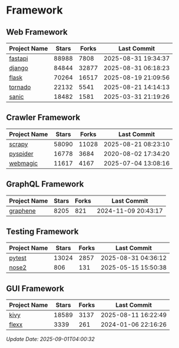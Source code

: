 # Framework

## Web Framework
| Project Name | Stars | Forks | Last Commit |
| ------------ | ----- | ----- | ----------- |
| [fastapi](https://github.com/fastapi/fastapi) | 88988 | 7808 | 2025-08-31 19:34:37 |
| [django](https://github.com/django/django) | 84844 | 32877 | 2025-08-31 06:18:23 |
| [flask](https://github.com/pallets/flask) | 70264 | 16517 | 2025-08-19 21:09:56 |
| [tornado](https://github.com/tornadoweb/tornado) | 22132 | 5541 | 2025-08-21 14:14:13 |
| [sanic](https://github.com/sanic-org/sanic) | 18482 | 1581 | 2025-03-31 21:19:26 |

## Crawler Framework
| Project Name | Stars | Forks | Last Commit |
| ------------ | ----- | ----- | ----------- |
| [scrapy](https://github.com/scrapy/scrapy) | 58090 | 11028 | 2025-08-21 08:23:10 |
| [pyspider](https://github.com/binux/pyspider) | 16778 | 3684 | 2020-08-02 17:34:20 |
| [webmagic](https://github.com/code4craft/webmagic) | 11617 | 4167 | 2025-07-04 13:08:16 |

## GraphQL Framework
| Project Name | Stars | Forks | Last Commit |
| ------------ | ----- | ----- | ----------- |
| [graphene](https://github.com/graphql-python/graphene) | 8205 | 821 | 2024-11-09 20:43:17 |

## Testing Framework
| Project Name | Stars | Forks | Last Commit |
| ------------ | ----- | ----- | ----------- |
| [pytest](https://github.com/pytest-dev/pytest) | 13024 | 2857 | 2025-08-31 04:36:12 |
| [nose2](https://github.com/nose-devs/nose2) | 806 | 131 | 2025-05-15 15:50:38 |

## GUI Framework
| Project Name | Stars | Forks | Last Commit |
| ------------ | ----- | ----- | ----------- |
| [kivy](https://github.com/kivy/kivy) | 18589 | 3137 | 2025-08-11 16:22:49 |
| [flexx](https://github.com/flexxui/flexx) | 3339 | 261 | 2024-01-06 22:16:26 |

*Update Date: 2025-09-01T04:00:32*
